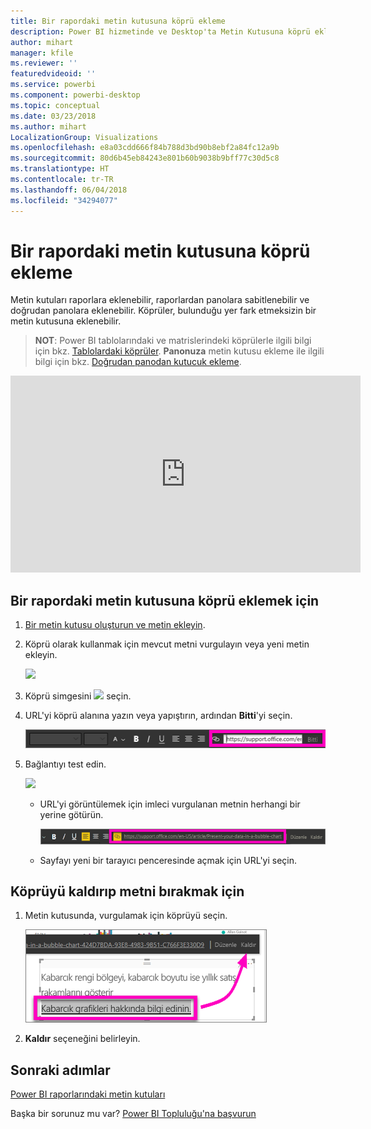 ```yaml
---
title: Bir rapordaki metin kutusuna köprü ekleme
description: Power BI hizmetinde ve Desktop'ta Metin Kutusuna köprü ekleme
author: mihart
manager: kfile
ms.reviewer: ''
featuredvideoid: ''
ms.service: powerbi
ms.component: powerbi-desktop
ms.topic: conceptual
ms.date: 03/23/2018
ms.author: mihart
LocalizationGroup: Visualizations
ms.openlocfilehash: e8a03cdd666f84b788d3bd90b8ebf2a84fc12a9b
ms.sourcegitcommit: 80d6b45eb84243e801b60b9038b9bff77c30d5c8
ms.translationtype: HT
ms.contentlocale: tr-TR
ms.lasthandoff: 06/04/2018
ms.locfileid: "34294077"
---
```

# <a name="add-a-hyperlink-to-a-text-box-in-a-report"></a>Bir rapordaki metin kutusuna köprü ekleme
Metin kutuları raporlara eklenebilir, raporlardan panolara sabitlenebilir ve doğrudan panolara eklenebilir. Köprüler, bulunduğu yer fark etmeksizin bir metin kutusuna eklenebilir.  

> **NOT**: Power BI tablolarındaki ve matrislerindeki köprülerle ilgili bilgi için bkz. [Tablolardaki köprüler](power-bi-hyperlinks-in-tables.md). **Panonuza** metin kutusu ekleme ile ilgili bilgi için bkz. [Doğrudan panodan kutucuk ekleme](service-dashboard-add-widget.md). 
> 
> 

<iframe width="560" height="315" src="https://www.youtube.com/embed/_3q6VEBhGew#t=0m55s" frameborder="0" allowfullscreen></iframe>


## <a name="to-add-a-hyperlink-to-a-text-box-in-a-report"></a>Bir rapordaki metin kutusuna köprü eklemek için
1. [Bir metin kutusu oluşturun ve metin ekleyin](power-bi-reports-add-text-and-shapes.md). 
2. Köprü olarak kullanmak için mevcut metni vurgulayın veya yeni metin ekleyin.
   
   ![](media/service-add-hyperlink-to-text-box/power-bi-hyperlink-new.png)
3. Köprü simgesini ![](media/service-add-hyperlink-to-text-box/power-bi-hyperlink-icon.png) seçin.
4. URL'yi köprü alanına yazın veya yapıştırın, ardından **Bitti**'yi seçin.
   
   ![](media/service-add-hyperlink-to-text-box/power-bi-add-link.png)
5. Bağlantıyı test edin.  
   
   ![](media/service-add-hyperlink-to-text-box/power-bi-test-link.png)
   
   * URL'yi görüntülemek için imleci vurgulanan metnin herhangi bir yerine götürün.  
     
      ![](media/service-add-hyperlink-to-text-box/power-bi-hyperlink-edit.png)
   * Sayfayı yeni bir tarayıcı penceresinde açmak için URL'yi seçin.

## <a name="to-remove-the-hyperlink-but-leave-the-text"></a>Köprüyü kaldırıp metni bırakmak için
1. Metin kutusunda, vurgulamak için köprüyü seçin.
   
     ![](media/service-add-hyperlink-to-text-box/power-bi-hyperlink-remove.png)
2. **Kaldır** seçeneğini belirleyin. 

## <a name="next-steps"></a>Sonraki adımlar
[Power BI raporlarındaki metin kutuları](power-bi-reports-add-text-and-shapes.md)

Başka bir sorunuz mu var? [Power BI Topluluğu'na başvurun](http://community.powerbi.com/)

